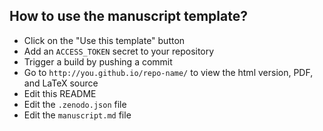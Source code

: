 ## How to use the manuscript template?

- Click on the "Use this template" button
- Add an `ACCESS_TOKEN` secret to your repository
- Trigger a build by pushing a commit
- Go to `http://you.github.io/repo-name/` to view the html version, PDF, and LaTeX source
- Edit this README
- Edit the `.zenodo.json` file
- Edit the `manuscript.md` file



